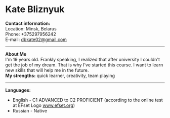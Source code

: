 **Kate Bliznyuk**
=====
**Contact information:**  
Location: Minsk, Belarus  
Phone: +375297956242  
E-mail: dbkate02@gmail.com
****

**About Me**  
I'm 19 years old. Frankly speaking, I realized that after university I couldn't get the job of my dream. That is why I've started this course. I want to learn new skills that will help me in the future.  
**My strengths:** quick learner, creativity, team playing
***

**Languages:**    
- English - C1 ADVANCED to C2 PROFICIENT (according to the online test at EFset Logo www.efset.org)
- Russian - Native
  
